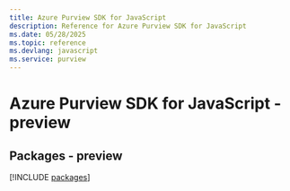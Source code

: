 ```yaml
---
title: Azure Purview SDK for JavaScript
description: Reference for Azure Purview SDK for JavaScript
ms.date: 05/28/2025
ms.topic: reference
ms.devlang: javascript
ms.service: purview
---
```

# Azure Purview SDK for JavaScript - preview
## Packages - preview
[!INCLUDE [packages](purview-index.md)]